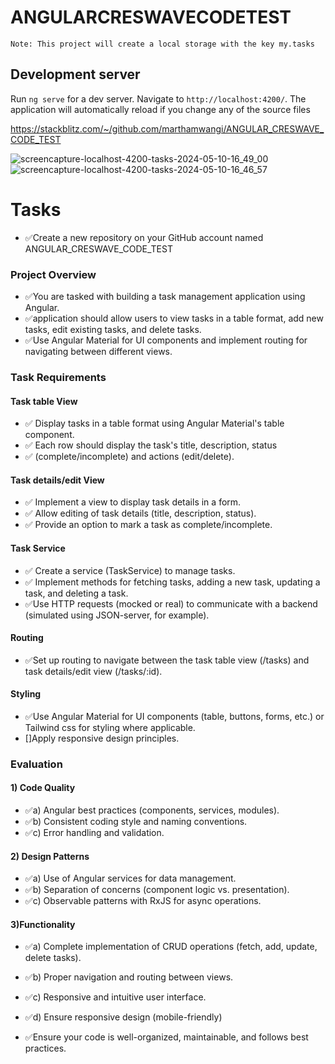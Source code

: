 # ANGULARCRESWAVECODETEST

    Note: This project will create a local storage with the key my.tasks

## Development server

Run `ng serve` for a dev server. Navigate to `http://localhost:4200/`. The application will automatically reload if you change any of the source files

https://stackblitz.com/~/github.com/marthamwangi/ANGULAR_CRESWAVE_CODE_TEST

![screencapture-localhost-4200-tasks-2024-05-10-16_49_00](https://github.com/marthamwangi/ANGULAR_CRESWAVE_CODE_TEST/assets/37874101/58b65484-2094-438f-a79b-99b1b4fe5a82)
![screencapture-localhost-4200-tasks-2024-05-10-16_46_57](https://github.com/marthamwangi/ANGULAR_CRESWAVE_CODE_TEST/assets/37874101/bc21a11d-9510-492c-845d-15abd8e7fc61)


# Tasks

- ✅Create a new repository on your GitHub account named ANGULAR_CRESWAVE_CODE_TEST

### Project Overview

- ✅You are tasked with building a task management application using Angular.
- ✅application should allow users to view tasks in a table format, add new tasks, edit existing tasks, and delete tasks.
- ✅Use Angular Material for UI components and implement routing for navigating between different views.

### Task Requirements

#### Task table View

- ✅ Display tasks in a table format using Angular Material's table component.
- ✅ Each row should display the task's title, description, status
- ✅ (complete/incomplete) and actions (edit/delete).

#### Task details/edit View

- ✅ Implement a view to display task details in a form.
- ✅ Allow editing of task details (title, description, status).
- ✅ Provide an option to mark a task as complete/incomplete.

#### Task Service

- ✅ Create a service (TaskService) to manage tasks.
- ✅ Implement methods for fetching tasks, adding a new task, updating a task, and deleting a task.
- ✅Use HTTP requests (mocked or real) to communicate with a backend (simulated using JSON-server, for example).

#### Routing

- ✅Set up routing to navigate between the task table view (/tasks) and task details/edit view (/tasks/:id).

#### Styling

- ✅Use Angular Material for UI components (table, buttons, forms, etc.) or Tailwind css for styling where applicable.
- []Apply responsive design principles.

### Evaluation

#### 1) Code Quality

- ✅a) Angular best practices (components, services, modules).
- ✅b) Consistent coding style and naming conventions.
- ✅c) Error handling and validation.

#### 2) Design Patterns

- ✅a) Use of Angular services for data management.
- ✅b) Separation of concerns (component logic vs. presentation).
- ✅c) Observable patterns with RxJS for async operations.

#### 3)Functionality

- ✅a) Complete implementation of CRUD operations (fetch, add, update, delete tasks).
- ✅b) Proper navigation and routing between views.
- ✅c) Responsive and intuitive user interface.
- ✅d) Ensure responsive design (mobile-friendly)

- ✅Ensure your code is well-organized, maintainable, and follows best practices.
